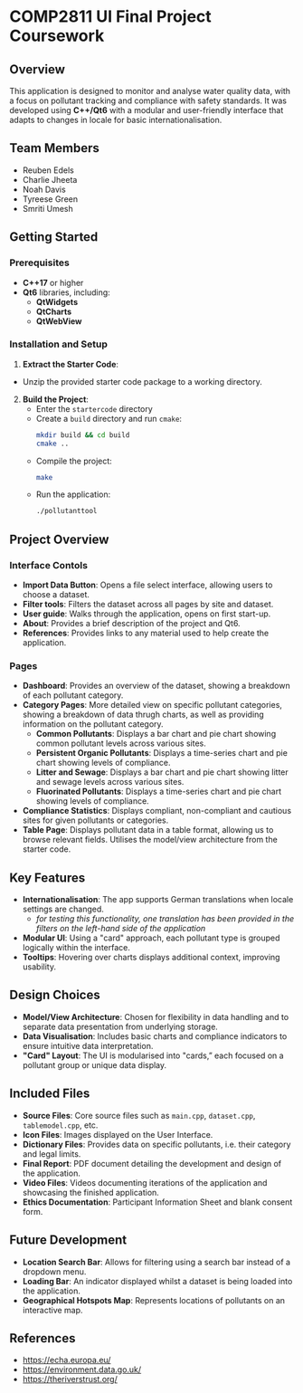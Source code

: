 # COMP2811 UI Final Project Coursework

## Overview
This application is designed to monitor and analyse water quality data, with a focus on pollutant tracking and compliance with safety standards. It was developed using **C++/Qt6** with a modular and user-friendly interface that adapts to changes in locale for basic internationalisation.

## Team Members
- Reuben Edels
- Charlie Jheeta
- Noah Davis
- Tyreese Green
- Smriti Umesh

## Getting Started

### Prerequisites
- **C++17** or higher
- **Qt6** libraries, including:
    - **QtWidgets**
    - **QtCharts**
    - **QtWebView** 

### Installation and Setup
1. **Extract the Starter Code**: 
 - Unzip the provided starter code package to a working directory.
2. **Build the Project**:
    - Enter the `startercode` directory
    - Create a `build` directory and run `cmake`:
      ```bash
      mkdir build && cd build
      cmake ..
      ```
    - Compile the project:
      ```bash
      make
      ```
    - Run the application:
      ```bash
      ./pollutanttool
      ```

## Project Overview
### Interface Contols
- **Import Data Button**: Opens a file select interface, allowing users to choose a dataset.
- **Filter tools**: Filters the dataset across all pages by site and dataset.
- **User guide**: Walks through the application, opens on first start-up.
- **About**: Provides a brief description of the project and Qt6.
- **References**: Provides links to any material used to help create the application.

### Pages
- **Dashboard**: Provides an overview of the dataset, showing a breakdown of each pollutant category.
- **Category Pages**: More detailed view on specific pollutant categories, showing a breakdown of data thrugh charts, as well as providing information on the pollutant category.
    - **Common Pollutants**: Displays a bar chart and pie chart showing common pollutant levels across various sites.
    - **Persistent Organic Pollutants**: Displays a time-series chart and pie chart showing levels of compliance.
    - **Litter and Sewage**: Displays a bar chart and pie chart showing litter and sewage levels across various sites.
    - **Fluorinated Pollutants**: Displays a time-series chart and pie chart showing levels of compliance.
- **Compliance Statistics**: Displays compliant, non-compliant and cautious sites for given pollutants or categories.
- **Table Page**: Displays pollutant data in a table format, allowing us to browse relevant fields. Utilises the model/view architecture from the starter code.

## Key Features
- **Internationalisation**: The app supports German translations when locale settings are changed.
   - *for testing this functionality, one translation has been provided in the filters on the left-hand side of the application*
- **Modular UI**: Using a "card" approach, each pollutant type is grouped logically within the interface.
- **Tooltips**: Hovering over charts displays additional context, improving usability.

## Design Choices
- **Model/View Architecture**: Chosen for flexibility in data handling and to separate data presentation from underlying storage.
- **Data Visualisation**: Includes basic charts and compliance indicators to ensure intuitive data interpretation.
- **"Card" Layout**: The UI is modularised into "cards,” each focused on a pollutant group or unique data display.

## Included Files
- **Source Files**: Core source files such as `main.cpp`, `dataset.cpp`, `tablemodel.cpp`, etc.
- **Icon Files**: Images displayed on the User Interface.
- **Dictionary Files**: Provides data on specific pollutants, i.e. their category and legal limits.
- **Final Report**: PDF document detailing the development and design of the application.
- **Video Files**: Videos documenting iterations of the application and showcasing the finished application.
- **Ethics Documentation**: Participant Information Sheet and blank consent form.

## Future Development
- **Location Search Bar**: Allows for filtering using a search bar instead of a dropdown menu.
- **Loading Bar**: An indicator displayed whilst a dataset is being loaded into the application.
- **Geographical Hotspots Map**: Represents locations of pollutants on an interactive map.

## References
- https://echa.europa.eu/
- https://environment.data.go.uk/
- https://theriverstrust.org/

